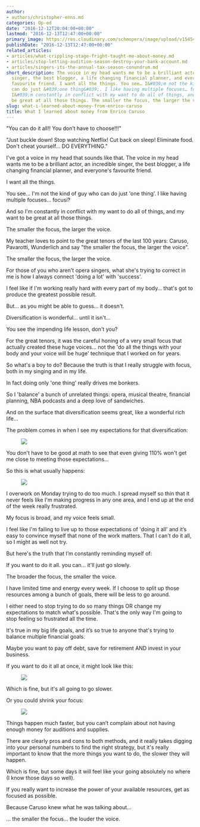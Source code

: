 ```yaml
---
author:
- authors/christopher-enns.md
categories: Op-ed
date: "2016-12-12T20:04:00+00:00"
lastmod: "2016-12-13T12:47:00+00:00"
primary_image: https://res.cloudinary.com/schmopera/image/upload/v1545409169/media/webhook-uploads/1481573639438/2016-12-12---Caruso.jpg.jpg
publishDate: "2016-12-13T12:47:00+00:00"
related_articles:
- articles/what-crippling-stage-fright-taught-me-about-money.md
- articles/stop-letting-audition-season-destroy-your-bank-account.md
- articles/singers-its-the-annual-tax-season-conundrum.md
short_description: The voice in my head wants me to be a brilliant actor, an incredible
  singer, the best blogger, a life changing financial planner, and everyone&#039;s
  favourite friend. I want all the things. You see… I&#039;m not the kind of guy who
  can do just &#039;one thing&#039;. I like having multiple focuses… focusi? And so
  I&#039;m constantly in conflict with my want to do all of things, and my want to
  be great at all those things. The smaller the focus, the larger the voice.
slug: what-i-learned-about-money-from-enrico-caruso
title: What I learned about money from Enrico Caruso
---
```


"You can do it all!! You don’t have to choose!!!"

"Just buckle down! Stop watching Netflix! Cut back on sleep! Eliminate food. Don't cheat yourself… DO EVERYTHING."

I've got a voice in my head that sounds like that. The voice in my head wants me to be a brilliant actor, an incredible singer, the best blogger, a life changing financial planner, and everyone's favourite friend. 

I want all the things. 

You see… I'm not the kind of guy who can do just 'one thing'. I like having multiple focuses… focusi?

And so I'm constantly in conflict with my want to do all of things, and my want to be great at all those things. 

The smaller the focus, the larger the voice.

My teacher loves to point to the great tenors of the last 100 years: Caruso, Pavarotti, Wunderlich and say "the smaller the focus, the larger the voice". 

The smaller the focus, the larger the voice.

For those of you who aren't opera singers, what she's trying to correct in me is how I always connect 'doing a lot' with 'success'. 

I feel like if I'm working really hard with every part of my body… that's got to produce the greatest possible result. 

But… as you might be able to guess… it doesn't. 

Diversification is wonderful… until it isn't…

You see the impending life lesson, don't you?

For the great tenors, it was the careful honing of a very small focus that actually created these huge voices… not the 'do all the things with your body and your voice will be huge' technique that I worked on for years. 

So what's a boy to do? Because the truth is that I really struggle with focus, both in my singing and in my life. 

In fact doing only 'one thing' really drives me bonkers. 

So I 'balance' a bunch of unrelated things: opera, musical theatre, financial planning, NBA podcasts and a deep love of sandwiches. 

And on the surface that diversification seems great, like a wonderful rich life…

The problem comes in when I see my expectations for that diversification: 

<figure data-type="image">

![](https://res.cloudinary.com/schmopera/image/upload/v1545409169/media/webhook-uploads/1481573287801/2016-12-12---Focus-1.jpg.jpg)
</figure>

You don't have to be good at math to see that even giving 110% won't get me close to meeting those expectations…

So this is what usually happens:

<figure data-type="image">

![](https://res.cloudinary.com/schmopera/image/upload/v1545409169/media/webhook-uploads/1481573319962/2016-12-12---Focus.jpg.jpg)
</figure>

I overwork on Monday trying to do too much. I spread myself so thin that it never feels like I'm making progress in any one area, and I end up at the end of the week really frustrated. 

My focus is broad, and my voice feels small. 

I feel like I'm failing to live up to those expectations of 'doing it all' and it’s easy to convince myself that none of the work matters. That I can't do it all, so I might as well not try. 

But here's the truth that I’m constantly reminding myself of:

If you want to do it all. you can… it'll just go slowly.

The broader the focus, the smaller the voice. 

I have limited time and energy every week. If I choose to split up those resources among a bunch of goals, there will be less to go around. 

I either need to stop trying to do so many things OR change my expectations to match what's possible. That's the only way I'm going to stop feeling so frustrated all the time.

It's true in my big life goals, and it’s so true to anyone that's trying to balance multiple financial goals. 

Maybe you want to pay off debt, save for retirement AND invest in your business. 

If you want to do it all at once, it might look like this: 

<figure data-type="image">

![](https://res.cloudinary.com/schmopera/image/upload/v1545409169/media/webhook-uploads/1481573452392/2016-12-12---Focus-3.jpg.jpg)
</figure>

Which is fine, but it's all going to go slower. 

Or you could shrink your focus: 

<figure data-type="image">

![](https://res.cloudinary.com/schmopera/image/upload/v1545409169/media/webhook-uploads/1481573466627/2016-12-12---Focus-4.jpg.jpg)
</figure>

Things happen much faster, but you can’t complain about not having enough money for auditions and supplies. 

There are clearly pros and cons to both methods, and it really takes digging into your personal numbers to find the right strategy, but it's really important to know that the more things you want to do, the slower they will happen. 

Which is fine, but some days it will feel like your going absolutely no where (I know those days so well). 

If you really want to increase the power of your available resources, get as focused as possible. 

Because Caruso knew what he was talking about…

… the smaller the focus… the louder the voice. 



